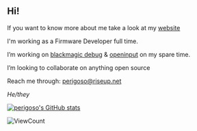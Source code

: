 
## Hi!

If you want to know more about me take a look at my [website](https://perigoso.github.io/)


I'm working as a Firmware Developer full time.

I’m working on [blackmagic debug](https://github.com/blackmagic-debug/blackmagic) & [openinput](https://openinput.readthedocs.io) on my spare time.

I’m looking to collaborate on anything open source

Reach me through: perigoso@riseup.net

*He/they*

[![perigoso's GitHub stats](https://github-readme-stats.vercel.app/api?username=perigoso&count_private=true&show_icons=true&theme=bear)](https://github.com/anuraghazra/github-readme-stats)

![ViewCount](https://views.whatilearened.today/views/github/perigoso/perigoso.svg?cache=remove)
